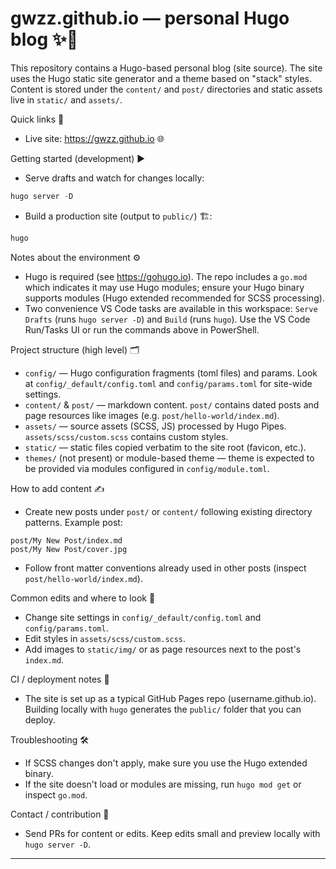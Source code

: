 # gwzz.github.io — personal Hugo blog ✨📄

This repository contains a Hugo-based personal blog (site source). The site uses the Hugo static site generator and a theme based on "stack" styles. Content is stored under the `content/` and `post/` directories and static assets live in `static/` and `assets/`.

Quick links 🔗
- Live site: https://gwzz.github.io 🌐

Getting started (development) ▶️
- Serve drafts and watch for changes locally:

```powershell
hugo server -D
```

- Build a production site (output to `public/`) 🏗️:

```powershell
hugo
```

Notes about the environment ⚙️
- Hugo is required (see https://gohugo.io). The repo includes a `go.mod` which indicates it may use Hugo modules; ensure your Hugo binary supports modules (Hugo extended recommended for SCSS processing).
- Two convenience VS Code tasks are available in this workspace: `Serve Drafts` (runs `hugo server -D`) and `Build` (runs `hugo`). Use the VS Code Run/Tasks UI or run the commands above in PowerShell.

Project structure (high level) 🗂️
- `config/` — Hugo configuration fragments (toml files) and params. Look at `config/_default/config.toml` and `config/params.toml` for site-wide settings.
- `content/` & `post/` — markdown content. `post/` contains dated posts and page resources like images (e.g. `post/hello-world/index.md`).
- `assets/` — source assets (SCSS, JS) processed by Hugo Pipes. `assets/scss/custom.scss` contains custom styles.
- `static/` — static files copied verbatim to the site root (favicon, etc.).
- `themes/` (not present) or module-based theme — theme is expected to be provided via modules configured in `config/module.toml`.

How to add content ✍️
- Create new posts under `post/` or `content/` following existing directory patterns. Example post:

```
post/My New Post/index.md
post/My New Post/cover.jpg
```

 - Follow front matter conventions already used in other posts (inspect `post/hello-world/index.md`).

Common edits and where to look 📝
- Change site settings in `config/_default/config.toml` and `config/params.toml`.
- Edit styles in `assets/scss/custom.scss`.
- Add images to `static/img/` or as page resources next to the post's `index.md`.

CI / deployment notes 🚀
- The site is set up as a typical GitHub Pages repo (username.github.io). Building locally with `hugo` generates the `public/` folder that you can deploy.

Troubleshooting 🛠️
- If SCSS changes don't apply, make sure you use the Hugo extended binary.
- If the site doesn't load or modules are missing, run `hugo mod get` or inspect `go.mod`.

Contact / contribution 🤝
- Send PRs for content or edits. Keep edits small and preview locally with `hugo server -D`.

---